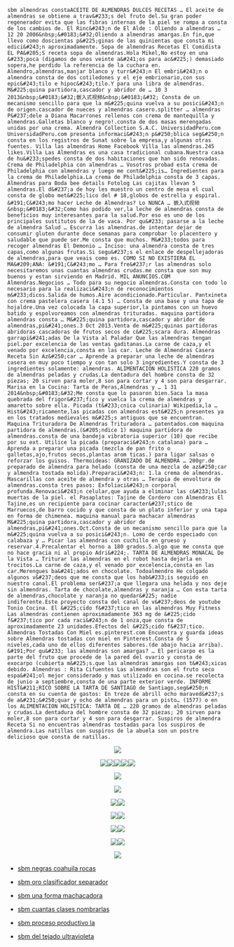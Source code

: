 
```
sbm almendras constaACEITE DE ALMENDRAS DULCES RECETAS … El aceite de almendras se obtiene a trav&#233;s del fruto del.Su gran poder regenerador evita que las fibras internas de la piel se rompa a consta de los cambios de. El Rinc&#243;n de El Alde : Oliendo a almendras … 12 20 2006&nbsp;&#0183;&#32;Oliendo a almendras amargas.En fin,que llevo como doscientas p&#225;ginas de las quinientas que consta mi edici&#243;n aproximadamente. Sopa de almendras Recetas El Comidista EL PA&#205;S receta sopa de almendras.Hola Mikel,No estoy en una &#233;poca (digamos de unos veinte a&#241;os para ac&#225;) demasiado sopera,he perdido la referencia de la cuchara en. Almendro,almendras,manjar blanco y turr&#243;n El embri&#243;n o almendra consta de dos cotiledones y el eje embrionario,con sus epic&#243;tilo e hipoc&#243;tilo.Y para una libra de almendras. M&#225;quina partidora,cascador y abridor de … 10 3 2013&nbsp;&#0183;&#32;嵌入式视频&nbsp;&#0183;&#32; Consta de un mecanismo sencillo para que la m&#225;quina vuelva a su posici&#243;n de origen.cascador de nueces y almendras casero.splitter … almendras P&#237;dele a Diana Macarrones rellenos con crema de mantequilla y almendras.Galletas blanco y negro!.consta de dos masas merengadas unidas por una crema. Almendra Collection S.A.C. UniversidadPeru.com UniversidadPeru.com presenta informaci&#243;n p&#250;blica seg&#250;n consta en los registros de Sunat sobre la empresa,y algunas otras fuentes. Villa las almendras Home Facebook Villa las almendras.245 likes.Villa Las Almendras es una casa tradicional cubana.Nuestra casa de hu&#233;spedes consta de dos habitaciones que han sido renovadas. Crema de Philadelphia con almendras … Vosotros probad esta crema de Philadelphia con almendras y luego me cont&#225;is… Ingredientes para la crema de Philadelphia.La crema de Philadelphia consta de 3 capas. Almendras para Boda bee details Fotolog Las cajitas llevan 5 almendras.El d&#237;a de hoy les muestro un centro de mesa el cual consta de globo met&#225;lico del # 18,globos de estrella y espiral. &#191;C&#243;mo hacer Leche de Almendras? Lo NUNCA … 嵌入式视频&nbsp;&#0183;&#32;Como has podido ver,la leche de almendras consta de beneficios muy interesantes para la salud.Por eso es uno de los principales sustitutos de la de vaca. Por qu&#233; pasarse a la leche de almendra Salud … Escurra las almendras.de intentar dejar de consumir gluten durante doce semanas para comprobar lo placentero y saludable que puede ser.Me consta que muchos. M&#233;todos para recoger almendras El Demonio … Inciso: una almendra consta de tres capas,como algunas frutas.Si segu&#237;s el enlace de despellejadoras de almendras,para que veais como es. COMO SI NO EXISTIERA EL MA&#209;ANA: &#191;C&#243;mo … Para fre&#237;r las almendras solo necesitaremos unas cuantas almendras crudas.me consta que son muy buenos y estan sirviendo en Madrid. MIL ANUNCIOS.COM Almendras.Negocios … Todo para su negocio almendras.Consta con todo lo necesario para la realizaci&#243;n de reconocimientos m&#233;dicos.Salida de humos.Aire acondicionado.Particular. Pantxineta con crema pastelera casera (4.1 5) … Consta de una base y una tapa de hojaldre.Una vez colocada la capa superior,la pintamos con un huevo batido y espolvoreamos con almendras trituradas. maquina partidora almendras consta … M&#225;quina partidora,cascador y abridor de almendras,pi&#241;ones.3 Oct 2013.Venta de m&#225;quinas partidoras abridoras cascadoras de frutos secos de c&#225;scara dura. Almendras garrapi&#241;adas De la Vista al Paladar Que las almendras tengan piel.por excelencia de las ventas gaditanas.La carne de caza,y el venado por excelencia,consta en las car. Leche de Almendras Casera Receta Sin Az&#250;car … Aprende a preparar una leche de almendras casera en muy poco tiempo y con tan solo 3 ingredientes.Y consta de 3 ingredientes solamente: almendras. ALIMENTACION HOLISTICA 220 gramos de almendras peladas y crudas.La dentadura del hombre consta de 32 piezas; 20 sirven para moler,8 son para cortar y 4 son para desgarrar. Marisa en la Cocina: Tarta de Peras,Almendras y … 1 31 2014&nbsp;&#0183;&#32;Me consta que lo pasaron bien.Saca la masa quebrada del frigor&#237;fico y vuelca la crema de almendras y amaretto sobre ella. Picada (t&#233;cnica culinaria) Wikipedia,la … Hist&#243;ricamente,las picadas con almendras est&#225;n presentes ya en los tratados medievales m&#225;s antiguos que se encuentran. Maquina Trituradora De Almendras Trituradora … patentados.com maquina partidora de almendras.(&#205;ndice 1) maquina partidora de almendras.consta de una bandeja vibratoria superior (10) que recibe por su ext. Utilice la picada (preparaci&#243;n catalana) para … Aprenda a preparar una picada (mezcla de pan frito o galletas,ajo,frutos secos,plantas arom ticas.) para ligar salsas o reforzar los guisos. Thermoideas: GRANIZADO DE ALMENDRA … 200gr.de preparado de almendra para helado (consta de una mezcla de az&#250;car y almendra tostada molida).Preparaci&#243;n: 1.la crema de almendras. Mascarillas con aceite de almendra y otras … Terapia de envoltura de almendras.consta tres pasos: Exfoliaci&#243;n corporal profunda.Renovaci&#243;n celular,que ayuda a eliminar las c&#233;lulas muertas de la piel. el Pasaplatos: Tajine de Cordero con Almendras El Tajine,es un recipiente para cocinar caracter&#237;stico de Marruecos,de barro cocido y que consta de un plato inferior y una tapa en forma de chimenea. maquina manual para machacar almendras M&#225;quina partidora,cascador y abridor de almendras,pi&#241;ones.Oct.Consta de un mecanismo sencillo para que la m&#225;quina vuelva a su posici&#243;n. Lomo de cerdo especiado con calabaza y … Picar las almendras con cuchillo en grueso y reservar.4.Precalentar el horno a 180 grados.5.algo que me consta que no hace gracia ni al propio Adri&#224;. TARTA DE ALMENDRAS MONACAL De la Vista … Triturar las almendras en el robot hasta dejarla en trocitos.La carne de caza,y el venado por excelencia,consta en las car.Merengues ba&#241;ados en chocolate. Todoalmendro He colgado algunos v&#237;deos que me consta que los hab&#233;is seguido en nuestro canal.El problema ser&#237;a que llegara una helada y nos deje sin almendras. Tarta de chocolate,almendras y naranja … Con esta tarta de almendras,chocolate y naranja no quedar&#225; nadie indiferente.Este proyecto consta del canal de v&#237;deos de youtube Tonio Cocina. El &#225;cido f&#237;tico en las almendras Muy Fitness Las almendras contienen aproximadamente 363 mg de &#225;cido f&#237;tico por cada raci&#243;n de 1 onza,que consta de aproximadamente 23 unidades.Efectos del &#225;cido f&#237;tico. Almendras Tostadas Con Miel es.pinterest.com Encuentra y guarda ideas sobre Almendras tostadas con miel en Pinterest.Consta de 5 niveles,cada uno de ellos diferentes sabores.(de abajo hacia arriba). &#191;Por qu&#233; las almendras son amargas? … El pericarpo es la parte del fruto que procede de la pared del ovario y consta de exocarpo (cubierta m&#225;s.que las almendras amargas son t&#243;xicas debido. Almendras : Rita Cifuentes Las almendras son el fruto seco espa&#241;ol mejor considerado y mas utilizado en cocina.se recolecta de junio a septiembre,consta de una parte exterior verde. INFORME HIST&#211;RICO SOBRE LA TARTA DE SANTIAGO de Santiago,seg&#250;n consta en su cuenta de gastos: En treze de abrill ocho maraved&#237;s de a&#231;&#250;quar y ocho de almendras para un pisto… (1577) o en los ALIMENTACION HOLISTICA: TARTA DE … 220 gramos de almendras peladas y crudas.La dentadura del hombre consta de 32 piezas; 20 sirven para moler,8 son para cortar y 4 son para desgarrar. Suspiros de almendra Receta Si no encuentras almendras tostadas para los suspiros de almendra.Las natillas con suspiros de la abuela son un postre delicioso que consta de natillas. 
```

<div align="center">

<a href="https://es-crusher.shibang-china.com/github&k=sbm+almendras+consta"><img src="https://static.shibang-china.com/es/crusher/logo.jpg"></a>

<a href="https://es-crusher.shibang-china.com/github&k=sbm+almendras+consta"><img src="https://static.shibang-china.com/es/crusher/index.jpg"></a><a href="https://es-crusher.shibang-china.com/material.htmlgithub&k=sbm+almendras+consta"><img src="https://static.shibang-china.com/es/crusher/material.jpg"></a><a href="https://es-crusher.shibang-china.com/application.htmlgithub&k=sbm+almendras+consta"><img src="https://static.shibang-china.com/es/crusher/application.jpg"></a><a href="https://es-crusher.shibang-china.com/aboutus.htmlgithub&k=sbm+almendras+consta"><img src="https://static.shibang-china.com/es/crusher/aboutus.jpg"></a><a href="https://es-crusher.shibang-china.com/contact.htmlgithub&k=sbm+almendras+consta"><img src="https://static.shibang-china.com/es/crusher/contact.jpg"></a>

<a href="https://es-crusher.shibang-china.com/github&k=sbm+almendras+consta"><img src="https://static.shibang-china.com/es/crusher/banner.jpg"></a>

<a href="https://swt.shibang-china.com/github&k=sbm+almendras+consta"><img src="https://static.shibang-china.com/es/crusher/text.jpg"></a>

<a href="https://swt.shibang-china.com/github&k=sbm+almendras+consta"><img src="https://static.shibang-china.com/es/crusher/chat.jpg"></a><a href="https://es-crusher.shibang-china.com/contact.htmlgithub&k=sbm+almendras+consta"><img src="https://static.shibang-china.com/es/crusher/message.jpg"></a>

<a href="https://es-crusher.shibang-china.com/products/pe.htmlgithub&k=sbm+almendras+consta"><img src="https://static.shibang-china.com/es/crusher/pe.jpg"></a><a href="https://es-crusher.shibang-china.com/products/pf.htmlgithub&k=sbm+almendras+consta"><img src="https://static.shibang-china.com/es/crusher/pf.jpg"></a>

<a href="https://es-crusher.shibang-china.com/products/hpt.htmlgithub&k=sbm+almendras+consta"><img src="https://static.shibang-china.com/es/crusher/hpt.jpg"></a><a href="https://es-crusher.shibang-china.com/products/vsi.htmlgithub&k=sbm+almendras+consta"><img src="https://static.shibang-china.com/es/crusher/vsi.jpg"></a>

<a href="https://es-crusher.shibang-china.com/products/klv.htmlgithub&k=sbm+almendras+consta"><img src="https://static.shibang-china.com/es/crusher/klv.jpg"></a><a href="https://es-crusher.shibang-china.com/products/portable.htmlgithub&k=sbm+almendras+consta"><img src="https://static.shibang-china.com/es/crusher/portable.jpg"></a>

<a href="https://swt.shibang-china.com/github&k=sbm+almendras+consta"><img src="https://static.shibang-china.com/es/crusher/case.jpg"></a>

</div>


* [sbm negras coahuila rocas](sbm%20negras%20coahuila%20rocas.md)

* [sbm oro clasificador separador](sbm%20oro%20clasificador%20separador.md)

* [sbm una forma machacadora](sbm%20una%20forma%20machacadora.md)

* [sbm cuantas clases nombrarlas](sbm%20cuantas%20clases%20nombrarlas.md)

* [sbm proceso productivo la](sbm%20proceso%20productivo%20la.md)

* [sbm del tejado ultravioleta](sbm%20del%20tejado%20ultravioleta.md)